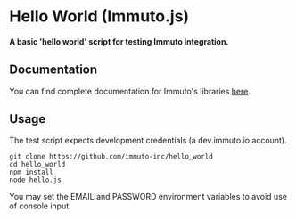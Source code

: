 # Hello World (Immuto.js) 

#### A basic 'hello world' script for testing Immuto integration. 

## Documentation
You can find complete documentation for Immuto's libraries <a href="https://www.immuto.io/api-documentation"> here</a>. 

## Usage
The test script expects development credentials (a dev.immuto.io account).

```
git clone https://github.com/immuto-inc/hello_world
cd hello_world
npm install
node hello.js
```

You may set the EMAIL and PASSWORD environment variables to avoid use of console input.

